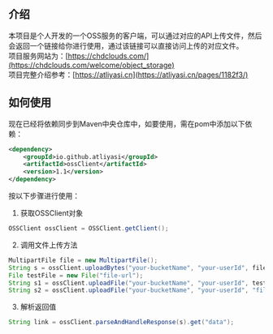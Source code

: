 ## 介绍
本项目是个人开发的一个OSS服务的客户端，可以通过对应的API上传文件，然后会返回一个链接给你进行使用，通过该链接可以直接访问上传的对应文件。
<br>项目服务网站为：[https://chdclouds.com/](https://chdclouds.com/welcome/object_storage)
<br>项目完整介绍参考：[https://atliyasi.cn](https://atliyasi.cn/pages/1182f3/)
## 如何使用
现在已经将依赖同步到Maven中央仓库中，如要使用，需在pom中添加以下依赖：
```xml
<dependency>
    <groupId>io.github.atliyasi</groupId>
    <artifactId>ossClient</artifactId>
    <version>1.1</version>
</dependency>
```
按以下步骤进行使用：

1. 获取OSSClient对象

```java
OSSClient ossClient = OSSClient.getClient();
```

2. 调用文件上传方法

```java
MultipartFile file = new MultipartFile();
String s = ossClient.uploadBytes("your-bucketName", "your-userId", file.getBytes(), file.getName());
File testFile = new File("file-url");
String s1 = ossClient.uploadFile("your-bucketName", "your-userId", testFile);
String s2 = ossClient.uploadFile("your-bucketName", "your-userId", "file-url");
```

3. 解析返回值

```java
String link = ossClient.parseAndHandleResponse(s).get("data");
```

